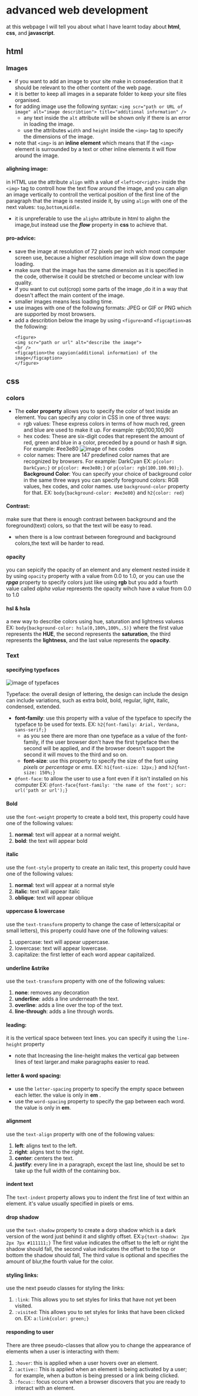 # advanced web development  
at this webpage I will tell you about what I have learnt today about **html**, **css**, and **javascript**.
## html
### Images

* if you want to add an image to your site make in consederation that it should be relevant to the other content of the web page.
* it is better to keep all images in a separate folder to keep your site files organised.
* for adding image use the following syntax: 
`<img scr="path or URL of image" alt="image describtion"> title="additional information" />`
  * any text inside the `alt` attribute will be shown only if there is an error in loading the image.
  * use the attributes `width` and `height` inside the `<img>` tag to specify the dimensions of the image.
* note that `<img>` is an **inline element** which means that If the `<img>` element is surrounded by a text or other inline elements it will flow around the image.
#### alighning image:
in HTML use the attribute `align` with a value of `<left>`or`<right>` inside the `<img>` tag to controll how the text flow around the image, and you can align an image vertically to controll the vertical position of the first line of the paragraph that the image is nested inside it, by using `align` with one of the next values: `top`,`bottom`,`middle`.
* it is unpreferable to use the `alighn` attribute in html to alighn the image,but instead use the ***flow*** property in **css** to achieve that.
#### pro-advice:
* save the image at resolution of 72 pixels per inch wich most computer screen use, because a higher resolution image will slow down the page loading.
* make sure that the image has the same dimension as it is specified in the code, otherwise it could be stretched or become unclear with low quality.
* if you want to cut out(crop) some parts of the image ,do it in a way that doesn't affect the main content of the image.
* smaller images means less loading time.
* use images with one of the following formats: JPEG or GIF or PNG which are supported by most browsers.
* add a describtion below the image by using `<figure>`and `<figcaption>`as the following:
  ```
  <figure>
  <img scr="path or url" alt="describe the image">
  <br />
  <figcaption>the capyion(additional information) of the image</figcaption>
  </figure>
  ```
## css
### colors
* The **color property** allows you to specify the color of text inside an element. You can specify any color in CSS in one of three ways:
  - rgb values: These express colors in terms of how much red, green and blue are used to make it up. For example: rgb(100,100,90)
  - hex codes: These are six-digit codes that represent the amount of red, green and blue in a color, preceded by a pound or hash # sign. For example: #ee3e80
  ![image of hex codes](https://htmlcolors.com/img/hex-color.jpg)
  - color names: There are 147 predefined color names that are recognized by browsers. For example: DarkCyan
EX: `p{color: DarkCyan;}` or `p{color: #ee3e80;}` or `p{color: rgb(100.100.90);}`.
**Background Color**: You can specify your choice of background color in the same three ways you can specify foreground colors: RGB values, hex codes, and color names. use `background-color` property for that.
EX: `body{background-color: #ee3e80}` and `h2{color: red}`

#### Contrast: 
make sure that there is enough contrast between background and the foreground(text) colors, so that the text will be easy to read.
  * when there is a low contrast between foreground and background colors,the text will be harder to read.
#### opacity
you can sepicify the opacity of an element and any element nested inside it by using `opacity` property with a value from 0.0 to 1.0, or you can use the ***rpga*** property to specify colors just like using **rgb** but you add a fourth value called *alpha value* represents the opacity wihch have a value from 0.0 to 1.0
#### hsl & hsla
a new way to describe colors using hue, saturation and lightness valuess
EX: `body{background-color: hsla(0,100%,100%,.5)}` where the first value represents the **HUE**, the second represents the **saturation**, the third represents the **lightness**, and the last value represents the **opacity**.
### Text
#### specifying typefaces

![image of typefaces](https://3v6x691yvn532gp2411ezrib-wpengine.netdna-ssl.com/wp-content/uploads/2018/12/A.GoodTypeface.png)

Typeface: the overall design of lettering, the design can include the design can include variations, such as extra bold, bold, regular, light, italic, condensed, extended.
* **font-family**: use this property with a value of the typeface to specify the typeface to be used for texts.
EX: `h2{font-family: Arial, Verdana, sans-serif;}`
  - as you see there are more than one typeface as a value of the font-family, if the user browser don't have the first typeface then the second will be applied, and if the browser doesn't support the second it will moves to the third and so on.
  * **font-size**: use this property to specify the size of the font using *pixels* or *percentage* or *ems*.
  EX: `h1{font-size: 12px;}` and `h2{font-size: 150%;}`
* `@font-face`: to allow the user to use a font even if it isn't installed on his computer
EX: `@font-face{font-family: 'the name of the font'; scr: url('path or url');}`

#### Bold
use the `font-weight` property to create a bold text, this property could have one of the following values:  
1. **normal**: text will appear at a normal weight.
2. **bold**: the text will appear bold

#### italic
use the `font-style` property to create an italic text, this property could have one of the following values:  
1. **normal**: text will appear at a normal style
2. **italic**: text will appear italic
3. **oblique**: text will appear oblique

#### uppercase & lowercase
use the `text-transform` property to change the case of letters(capital or small letters), this property could have one of the following values:  
1. uppercase: text will appear uppercase.
2. lowercase: text will appear lowercase.
3. capitalize: the first letter of each word appear capitalized.

#### underline &strike
use the `text-transform` property with one of the following values:  
1. **none**: removes any decoration
2. **underline**: adds a line underneath the text.
3. **overline**: adds a line over the top of the text.
4. **line-through**: adds a line through words.

#### leading:
it is the vertical space between text lines. you can specify it using the `line-height` property
  * note that Increasing the line-height makes the vertical gap between lines of text larger.and make paragraphs easier to read.
#### letter & word spacing:
* use the `letter-spacing` property to specify the empty space between each letter. the value is only in **em** .
* use the `word-spacing` property to specify the gap between each word. the value is only in **em**.

#### alignment
use the `text-align` property with one of the following values:  
1. **left**: aligns text to the left.
2. **right**: aligns text to the right.
3. **center**: centers the text.
4. **justify**: every line in a paragraph, except the last line, should be set to take up the full width of the containing box.

#### indent text
The `text-indent` property allows you to indent the first line of text within an element. it's value usually specified in pixels or ems.

#### drop shadow
use the `text-shadow` property to create a dorp shadow which is a dark version of the word just behind it and slightly offset.
EX:`p{text-shadow: 2px 2px 7px #111111;}` The first value indicates the offset to the left or right the shadow
should fall, the second value indicates the offset to the top or bottom the shadow should fall, The third value is optional and specifies the amount of blur,the fourth value for the color.

#### styling links:
use the next pseudo classes for styling the links:
1. `:link`: This allows you to set styles for links that have not yet been visited.
2. `:visited`: This allows you to set styles for links that have been clicked on.
EX: `a:link{color: green;}`

#### responding to user
There are three pseudo-classes that allow you to change the appearance of elements when a user is interacting with them:
1. `:hover`: this is applied when a user hovers over an element.
2. `:active:`: This is applied when an element is being activated by a user; for example, when a button is being pressed or a link being clicked.
3. `:focus:`: focus occurs when a browser discovers that you are ready to interact with an element.